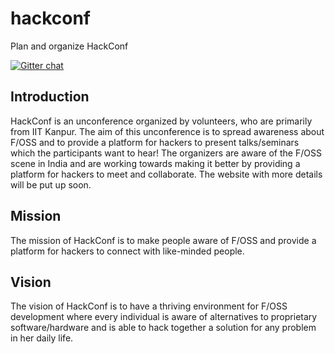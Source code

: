 hackconf
========

Plan and organize HackConf

[![Gitter chat](https://badges.gitter.im/navya/hackconf.png)](https://gitter.im/navya/hackconf)


Introduction
----
HackConf is an unconference organized by volunteers, who are primarily from IIT Kanpur. The aim of this unconference is to spread awareness about F/OSS and to provide a platform for hackers to present talks/seminars which the participants want to hear! The organizers are aware of the F/OSS scene in India and are working towards making it better by providing a platform for hackers to meet and collaborate. The website with more details will be put up soon.


Mission
----
The mission of HackConf is to make people aware of F/OSS and provide a platform for hackers to connect with like-minded people.

Vision
----
The vision of HackConf is to have a thriving environment for F/OSS development where every individual is aware of alternatives to proprietary software/hardware and is able to hack together a solution for any problem in her daily life.
